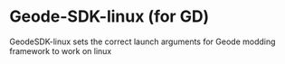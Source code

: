 # Geode-SDK-linux (for GD)
GeodeSDK-linux sets the correct launch arguments for Geode modding framework to work on linux
